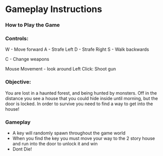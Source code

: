 # Gameplay Instructions
### How to Play the Game

### Controls:
W - Move forward
A - Strafe Left
D - Strafe Right
S - Walk backwards

C - Change weapons

Mouse Movement - look around
Left Click: Shoot gun

### Objective:
You are lost in a haunted forest, and being hunted by monsters.
Off in the distance you see a house that you could hide inside until morning, but the door is locked.
In order to survive you need to find a way to get into the house!

### Gameplay
* A key will randomly spawn throughout the game world
* When you find the key you must move your way to the 2 story house and run into the door to unlock it and win
* Dont Die!
